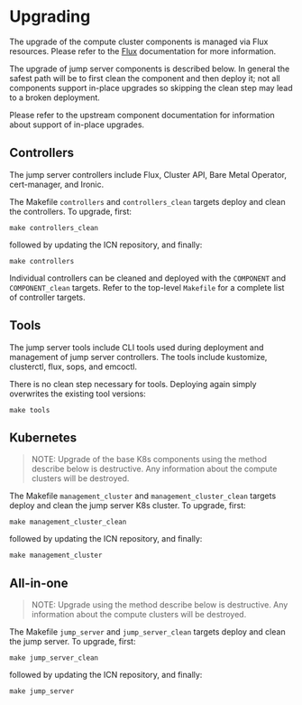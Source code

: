 # Upgrading

The upgrade of the compute cluster components is managed via Flux
resources. Please refer to the [Flux](https://fluxcd.io) documentation
for more information.

The upgrade of jump server components is described below. In general
the safest path will be to first clean the component and then deploy
it; not all components support in-place upgrades so skipping the clean
step may lead to a broken deployment.

Please refer to the upstream component documentation for information
about support of in-place upgrades.

## Controllers

The jump server controllers include Flux, Cluster API, Bare Metal
Operator, cert-manager, and Ironic.

The Makefile `controllers` and `controllers_clean` targets deploy and
clean the controllers. To upgrade, first:

    make controllers_clean

followed by updating the ICN repository, and finally:

    make controllers

Individual controllers can be cleaned and deployed with the
`COMPONENT` and `COMPONENT_clean` targets.  Refer to the top-level
`Makefile` for a complete list of controller targets.

## Tools

The jump server tools include CLI tools used during deployment and
management of jump server controllers.  The tools include kustomize,
clusterctl, flux, sops, and emcoctl.

There is no clean step necessary for tools.  Deploying again simply
overwrites the existing tool versions:

    make tools

## Kubernetes

> NOTE: Upgrade of the base K8s components using the method describe
> below is destructive. Any information about the compute clusters
> will be destroyed.

The Makefile `management_cluster` and `management_cluster_clean`
targets deploy and clean the jump server K8s cluster. To upgrade,
first:

    make management_cluster_clean

followed by updating the ICN repository, and finally:

    make management_cluster

## All-in-one

> NOTE: Upgrade using the method describe below is destructive. Any
> information about the compute clusters will be destroyed.

The Makefile `jump_server` and `jump_server_clean` targets deploy and
clean the jump server. To upgrade, first:

    make jump_server_clean

followed by updating the ICN repository, and finally:

    make jump_server

